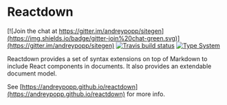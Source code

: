 # Reactdown

[![Join the chat at https://gitter.im/andreypopp/sitegen](https://img.shields.io/badge/gitter-join%20chat-green.svg)](https://gitter.im/andreypopp/sitegen)
[![Travis build status](https://img.shields.io/travis/andreypopp/reactdown/master.svg)](https://travis-ci.org/andreypopp/reactdown)
[![Type System](https://img.shields.io/badge/typesystem-flowtype-green.svg)](http://flowtype.org/)

Reactdown provides a set of syntax extensions on top of Markdown to include
React components in documents. It also provides an extendable document model.

See [https://andreypopp.github.io/reactdown](https://andreypopp.github.io/reactdown) for more info.

